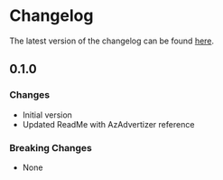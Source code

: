 # Changelog

The latest version of the changelog can be found [here](https://github.com/Azure/bicep-registry-modules/blob/main/avm/res/hybrid-compute/gateway/CHANGELOG.md).

## 0.1.0

### Changes

- Initial version
- Updated ReadMe with AzAdvertizer reference

### Breaking Changes

- None
